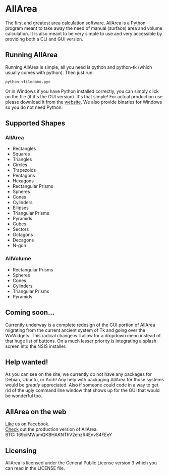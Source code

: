 # AllArea

The first and greatest area calculation software.
AllArea is a Python program meant to take away the need of manual (surface) area and volume calculation. It is also meant to be very simple to use and very accessible by providing both a CLI and GUI version.

## Running AllArea
Running AllArea is simple, all you need is python and python-tk (which usually comes with python). Then just run:

`python <filename.py>`

Or in Windows if you have Python installed correctly, you can simply click on the file (if it's the GUI version).
It's that simple! For actual production use please download it from the [website](http://burnedtoast.cu.cc/allarea/download). We also provide binaries for Windows so you do not need Python.

## Supported Shapes
### AllArea
* Rectangles
* Squares
* Triangles
* Circles
* Trapezoids
* Pentagons
* Hexagons
* Rectangular Prisms
* Spheres
* Cones
* Cylinders
* Ellipses
* Triangular Prisms
* Pyramids
* Cubes
* Sectors
* Octagons
* Decagons
* N-gon

### AllVolume
* Rectangular Prisms
* Spheres
* Cones
* Cylinders
* Triangular Prisms
* Pyramids

## Coming soon...
Currently underway is a complete redesign of the GUI portion of AllArea migrating from the current ancient system of Tk and going over the WxWidgets. This radical change will allow for a dropdown menu instead of that huge list of buttons. On a much lesser priority is integrating a splash screen into the NSIS installer.

## Help wanted!
As you can see on the site, we currently do not have any packages for Debian, Ubuntu, or Arch! Any help with packaging AllArea for those systems would be *greatly* appreciated. Also if someone could code in a way to get rid of the ugly command line window that shows up for the GUI that would be wonderful too.

## AllArea on the web
[Like](https://www.facebook.com/pages/AllArea/351872431566175) us on Facebook.  
[Check](http://burnedtoast.cu.cc/allarea) out the production version of AllArea.  
BTC: 169ciMWumQKBHAKNThV2ehzR4EnvS4FEeY

## Licensing
AllArea is licensed under the General Public License version 3 which you can read in the LICENSE file.
